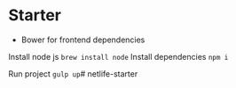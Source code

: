 # Starter

* Bower for frontend dependencies

Install node js ```brew install node``` 
Install dependencies ```npm i```

Run project ```gulp up```# netlife-starter
